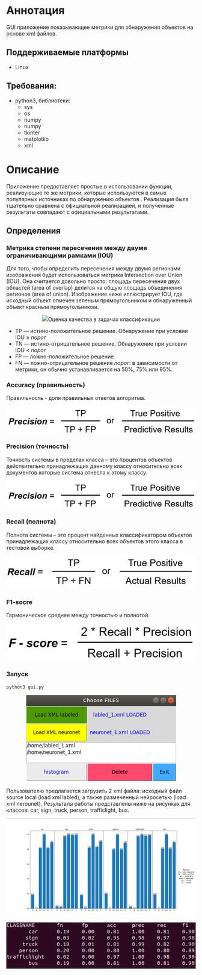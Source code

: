 # Аннотация
GUI приложение показывающее метрики для обнаружения объектов на основе xml файлов.

## Поддерживаемые платформы
* Linux 

## Требования:
* python3, библиотеки:
  * sys
  * os
  * numpy
  * numpy
  * tkinter
  * matplotlib
  * xml

# Описание
Приложение предоставляет простые в использовании функции, реализующие те же метрики, которые используются в самых популярных источниках по обнаружению объектов . Реализация была тщательно сравнена с официальной реализацией, и полученные результаты совпадают с официальными результатами.

## Определения 

### Метрика степени пересечения между двумя ограничивающими рамками (IOU)

Для того, чтобы определить пересечения между двумя регионами изображения будет использоваться метрика Intersection over Union (IOU). Она считается довольно просто: площадь пересечения двух областей (area of overlap) делится на общую площадь объединения регионов (area of union). Изображение ниже иллюстрирует IOU, где исходный объект отмечен зеленым прямоугольником и обнаруженный объект красным прямоугольником.

<p align="center">
<img src="images/iou.png/>
</p>

### Оценка качества в задачах классификации
* TP — истино-положительное решение. Обнаружение при условии IOU ≥ _порог_  
* TN — истино-отрицательное решение. Обнаружение при условии IOU < _порог_ 
* FP — ложно-положительное решение
* FN — ложно-отрицательное решение
_порог_: в зависимости от метрики, он обычно устанавливается на 50%, 75% или 95%.

### Accuracy (правильность)

Правильность - доля правильных ответов алгоритма.

<p align="center">
<img src="images/precision.jpg" align="center"/>
</p>

### Precision (точность)
Точность системы в пределах класса – это процентов объектов действительно принадлежащих данному классу относительно всех документов которые система отнесла к этому классу. 
<p align="center">
<img src="images/precision.jpg"/>
</p>

### Recall (полнота)
Полнота системы – это процент найденных классификатором объектов принадлежащих классу относительно всех объектов этого класса в тестовой выборке.

<p align="center">
<img src="images/recall.jpg"/>
</p>

### F1-socre
Гармоническое среднее между точностью и полнотой.

<p align="center">
<img src="images/f1-score.jpg"/>
</p>

### Запуск
```
python3 gui.py
```

<p align="center">
<img src="images/1.png"/>
</p>

Пользователю предлагается загрузить 2 xml файла: исходный файл source local (load xml labled), а также размеченный нейросетью (load xml nerounet). Результаты работы представлены ниже на рисунках для классов: car, sign, truck, person, trafficlight, bus.

<p align="center">
<img src="images/2.png"/>
</p>

<p align="center">
<img src="images/3.png"/>
</p>


